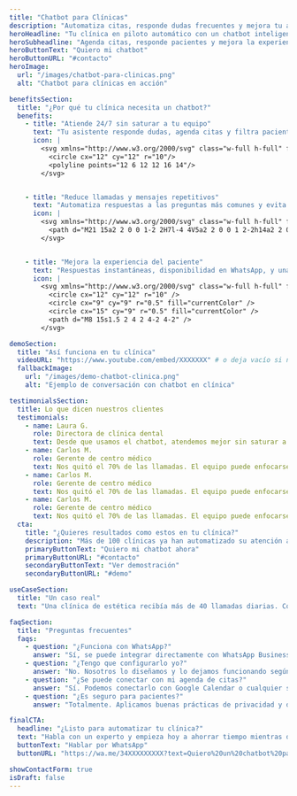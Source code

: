 ```yaml
---
title: "Chatbot para Clínicas"
description: "Automatiza citas, responde dudas frecuentes y mejora tu atención con un chatbot inteligente para clínicas."
heroHeadline: "Tu clínica en piloto automático con un chatbot inteligente"
heroSubheadline: "Agenda citas, responde pacientes y mejora la experiencia sin levantar un dedo"
heroButtonText: "Quiero mi chatbot"
heroButtonURL: "#contacto"
heroImage:
  url: "/images/chatbot-para-clinicas.png"
  alt: "Chatbot para clínicas en acción"

benefitsSection:
  title: "¿Por qué tu clínica necesita un chatbot?"
  benefits:
    - title: "Atiende 24/7 sin saturar a tu equipo"
      text: "Tu asistente responde dudas, agenda citas y filtra pacientes incluso fuera del horario laboral."
      icon: |
        <svg xmlns="http://www.w3.org/2000/svg" class="w-full h-full" fill="none" viewBox="0 0 24 24" stroke-width="1.8" stroke="currentColor">
          <circle cx="12" cy="12" r="10"/>
          <polyline points="12 6 12 12 16 14"/>
        </svg>


    - title: "Reduce llamadas y mensajes repetitivos"
      text: "Automatiza respuestas a las preguntas más comunes y evita perder tiempo en cada contacto."
      icon: |
        <svg xmlns="http://www.w3.org/2000/svg" class="w-full h-full" fill="none" viewBox="0 0 24 24" stroke-width="1.8" stroke="currentColor">
          <path d="M21 15a2 2 0 0 1-2 2H7l-4 4V5a2 2 0 0 1 2-2h14a2 2 0 0 1 2 2v10z"/>
        </svg>


    - title: "Mejora la experiencia del paciente"
      text: "Respuestas instantáneas, disponibilidad en WhatsApp, y una imagen moderna de tu clínica."
      icon: |
        <svg xmlns="http://www.w3.org/2000/svg" class="w-full h-full" fill="none" viewBox="0 0 24 24" stroke="currentColor" stroke-width="1.8">
          <circle cx="12" cy="12" r="10" />
          <circle cx="9" cy="9" r="0.5" fill="currentColor" />
          <circle cx="15" cy="9" r="0.5" fill="currentColor" />
          <path d="M8 15s1.5 2 4 2 4-2 4-2" />
        </svg>

demoSection:
  title: "Así funciona en tu clínica"
  videoURL: "https://www.youtube.com/embed/XXXXXXX" # o deja vacío si no hay
  fallbackImage:
    url: "/images/demo-chatbot-clinica.png"
    alt: "Ejemplo de conversación con chatbot en clínica"

testimonialsSection:
  title: Lo que dicen nuestros clientes
  testimonials:
    - name: Laura G.
      role: Directora de clínica dental
      text: Desde que usamos el chatbot, atendemos mejor sin saturar a recepción. Los pacientes lo agradecen.
    - name: Carlos M.
      role: Gerente de centro médico
      text: Nos quitó el 70% de las llamadas. El equipo puede enfocarse en lo importante.
    - name: Carlos M.
      role: Gerente de centro médico
      text: Nos quitó el 70% de las llamadas. El equipo puede enfocarse en lo importante.
    - name: Carlos M.
      role: Gerente de centro médico
      text: Nos quitó el 70% de las llamadas. El equipo puede enfocarse en lo importante.  
  cta:
    title: "¿Quieres resultados como estos en tu clínica?"
    description: "Más de 100 clínicas ya han automatizado su atención al paciente. La configuración toma menos de 48 horas."
    primaryButtonText: "Quiero mi chatbot ahora"
    primaryButtonURL: "#contacto"
    secondaryButtonText: "Ver demostración"
    secondaryButtonURL: "#demo"    

useCaseSection:
  title: "Un caso real"
  text: "Una clínica de estética recibía más de 40 llamadas diarias. Con el chatbot, ahora agenda el 80% de las citas automáticamente y mantiene contacto fluido por WhatsApp."

faqSection:
  title: "Preguntas frecuentes"
  faqs:
    - question: "¿Funciona con WhatsApp?"
      answer: "Sí, se puede integrar directamente con WhatsApp Business para que funcione como canal principal."
    - question: "¿Tengo que configurarlo yo?"
      answer: "No. Nosotros lo diseñamos y lo dejamos funcionando según tu clínica y tus procesos."
    - question: "¿Se puede conectar con mi agenda de citas?"
      answer: "Sí. Podemos conectarlo con Google Calendar o cualquier sistema que utilices."
    - question: "¿Es seguro para pacientes?"
      answer: "Totalmente. Aplicamos buenas prácticas de privacidad y datos médicos."

finalCTA:
  headline: "¿Listo para automatizar tu clínica?"
  text: "Habla con un experto y empieza hoy a ahorrar tiempo mientras das mejor atención."
  buttonText: "Hablar por WhatsApp"
  buttonURL: "https://wa.me/34XXXXXXXXX?text=Quiero%20un%20chatbot%20para%20mi%20clínica"

showContactForm: true
isDraft: false
---
```

